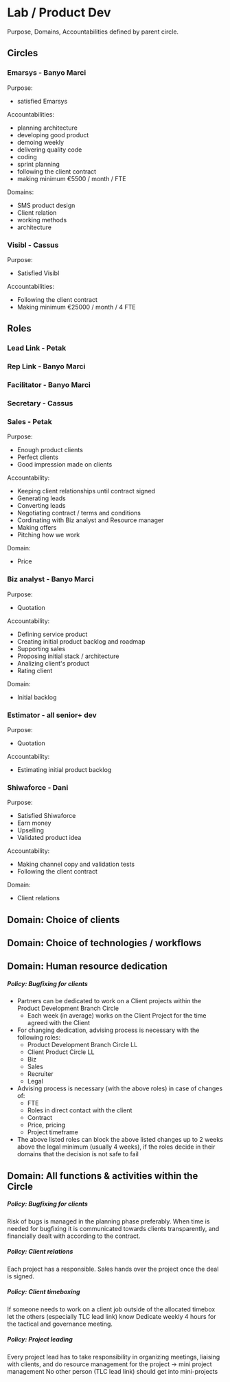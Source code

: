 # Lab / Product Dev
Purpose, Domains, Accountabilities defined by parent circle.

## Circles

### Emarsys - Banyo Marci
Purpose:
- satisfied Emarsys

Accountabilities:
- planning architecture
- developing good product
- demoing weekly
- delivering quality code
- coding
- sprint planning
- following the client contract
- making minimum €5500 / month / FTE

Domains:
- SMS product design
- Client relation
- working methods
- architecture


### Visibl - Cassus
Purpose:
 - Satisfied Visibl

Accountabilities:
- Following the client contract
- Making minimum €25000 / month / 4 FTE

## Roles

### Lead Link - Petak
### Rep Link - Banyo Marci
### Facilitator - Banyo Marci
### Secretary - Cassus

### Sales - Petak

Purpose:
 - Enough product clients
 - Perfect clients
 - Good impression made on clients

Accountability:
 - Keeping client relationships until contract signed
 - Generating leads
 - Converting leads
 - Negotiating contract / terms and conditions
 - Cordinating with Biz analyst and Resource manager
 - Making offers
 - Pitching how we work

Domain:
 - Price

### Biz analyst - Banyo Marci
Purpose:
 - Quotation

Accountability:
 - Defining service product
 - Creating initial product backlog and roadmap
 - Supporting sales
 - Proposing initial stack / architecture
 - Analizing client's product
 - Rating client

Domain:
 - Initial backlog

### Estimator - all senior+ dev

Purpose:
 - Quotation

Accountability:
 - Estimating initial product backlog

### Shiwaforce - Dani

Purpose:
 - Satisfied Shiwaforce
 - Earn money
 - Upselling
 - Validated product idea


Accountability:
 - Making channel copy and validation tests
 - Following the client contract

Domain:
 - Client relations




## Domain: Choice of clients
## Domain: Choice of technologies / workflows
## Domain: Human resource dedication

##### Policy: Bugfixing for clients
- Partners can be dedicated to work on a Client projects within the Product Development Branch Circle
  - Each week (in average) works on the Client Project for the time agreed with the Client
- For changing dedication, advising process is necessary with the following roles:
  - Product Development Branch Circle LL
  - Client Product Circle LL
  - Biz
  - Sales
  - Recruiter
  - Legal
- Advising process is necessary (with the above roles) in case of changes of:
  - FTE
  - Roles in direct contact with the client
  - Contract
  - Price, pricing
  - Project timeframe
- The above listed roles can block the above listed changes up to 2 weeks above the legal minimum (usually 4 weeks), if the roles decide in their domains that the decision is not safe to fail

## Domain: All functions & activities within the Circle

##### Policy: Bugfixing for clients
Risk of bugs is managed in the planning phase preferably.
When time is needed for bugfixing it is communicated towards clients transparently, and financially dealt with according to the contract.

##### Policy: Client relations
Each project has a responsible. 
Sales hands over the project once the deal is signed.

##### Policy: Client timeboxing
If someone needs to work on a client job outside of the allocated timebox let the others (especially TLC lead link) know 
Dedicate weekly 4 hours for the tactical and governance meeting.

##### Policy: Project leading
Every project lead has to take responsibility in organizing meetings, liaising with clients, and do resource management for the project → mini project management 
No other person (TLC lead link) should get into mini-projects


